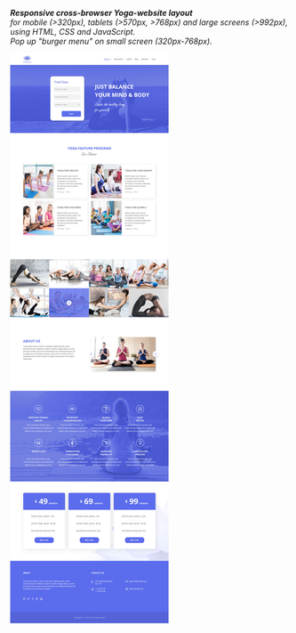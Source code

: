 <p>
    <i><b>Responsive cross-browser Yoga-website layout</b><br>
    for mobile (>320px), tablets (>570px, >768px) and large screens (>992px),<br>
    using HTML, CSS and JavaScript.<br>
    Pop up "burger menu" on small screen (320px-768px).</i>
</p>
<img src="images/responsive_prew/yoga-mainpage.jpg">